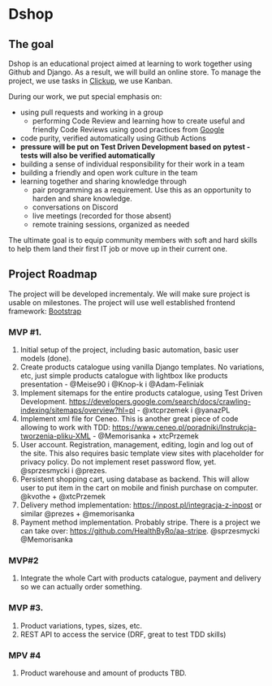 # Dshop


## The goal

Dshop is an educational project aimed at learning to work together using Github and Django. As a result, we will build an online store. To manage the project, we use tasks in [Clickup](https://clickup.com/), we use Kanban.

  During our work, we put special emphasis on:
  * using pull requests and working in a group
     * performing Code Review and learning how to create useful and friendly Code Reviews using good practices from [Google](https://google.github.io/eng-practices/review/reviewer/comments.html)
  * code purity, verified automatically using Github Actions
  * **pressure will be put on Test Driven Development based on pytest - tests will also be verified automatically**
  * building a sense of individual responsibility for their work in a team
  * building a friendly and open work culture in the team
  * learning together and sharing knowledge through
    * pair programming as a requirement. Use this as an opportunity to harden and share knowledge.
    * conversations on Discord
    * live meetings (recorded for those absent)
    * remote training sessions, organized as needed

The ultimate goal is to equip community members with soft and hard skills to help them land their first IT job or move up in their current one.

## Project Roadmap

The project will be developed incrementaly. We will make sure project is usable on milestones. The project will use well established frontend framework: [Bootstrap](https://getbootstrap.com/)

### MVP #1.
1. Initial setup of the project, including basic automation, basic user models (done).
2. Create products catalogue using vanilla Django templates. No variations, etc, just simple products catalogue with lightbox like products presentation - @Meise90 i @Knop-k i @Adam-Feliniak
3. Implement sitemaps for the entire products catalogue, using Test Driven Development. https://developers.google.com/search/docs/crawling-indexing/sitemaps/overview?hl=pl - @xtcprzemek i @yanazPL
4. Implement xml file for Ceneo. This is another great piece of code allowing to work with TDD: https://www.ceneo.pl/poradniki/Instrukcja-tworzenia-pliku-XML - @Memorisanka + xtcPrzemek
5. User account. Registration, management, editing, login and log out of the site. This also requires basic template view sites with placeholder for privacy policy. Do not implement reset password flow, yet. @sprzesmycki i @prezes.
6. Persistent shopping cart, using database as backend. This will allow user to put item in the cart on mobile and finish purchase on computer. @kvothe + @xtcPrzemek
7. Delivery method implementation: https://inpost.pl/integracja-z-inpost or similar @prezes + @memorisanka
8. Payment method implementation. Probably stripe. There is a project we can take over: https://github.com/HealthByRo/aa-stripe. @sprzesmycki @Memorisanka

### MVP#2
1. Integrate the whole Cart with products catalogue, payment and delivery so we can actually order something. 

### MVP #3.
1. Product variations, types, sizes, etc.
2. REST API to access the service (DRF, great to test TDD skills)

### MPV #4
1. Product warehouse and amount of products
TBD.
